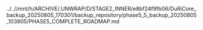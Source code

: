 ../..//mnt/h/ARCHIVE/.UNWRAP/D/STAGE2_INNER/e8bf24f9fb06/DuRiCore_backup_20250805_170301/backup_repository/phase5_5_backup_20250805_103905/PHASE5_COMPLETE_ROADMAP.md